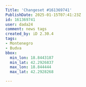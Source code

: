 ```yaml
---
Title: 'Changeset #161369741'
PublishDate: 2025-01-15T07:41:23Z
id: 161369741
user: dada24
comment: news tags
created_by: iD 2.30.4
tags:
- Montenegro
- Budva
bbox:
  min_lon: 18.8443187
  min_lat: 42.2926837
  max_lon: 18.844444
  max_lat: 42.2928268

---
```

